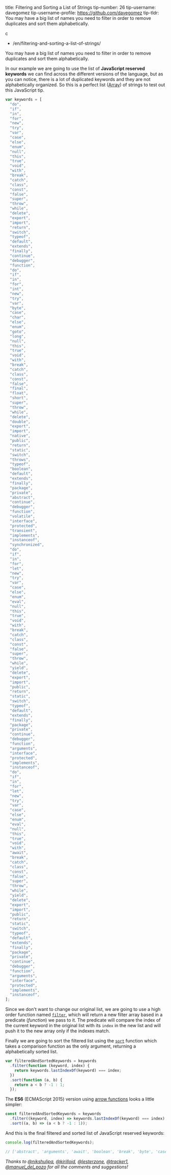title: Filtering and Sorting a List of Strings
tip-number: 26
tip-username: davegomez
tip-username-profile: https://github.com/davegomez
tip-tldr: You may have a big list of names you need to filter in order to remove duplicates and sort them alphabetically.

c

- /en/filtering-and-sorting-a-list-of-strings/

You may have a big list of names you need to filter in order to remove duplicates and sort them alphabetically.

In our example we are going to use the list of **JavaScript reserved keywords** we can find across the different versions of the language, but as you can notice, there is a lot of duplicated keywords and they are not alphabetically organized. So this is a perfect list ([Array](https://developer.mozilla.org/en-US/docs/Web/JavaScript/Reference/Global_Objects/Array)) of strings to test out this JavaScript tip.

```js
var keywords = [
  "do",
  "if",
  "in",
  "for",
  "new",
  "try",
  "var",
  "case",
  "else",
  "enum",
  "null",
  "this",
  "true",
  "void",
  "with",
  "break",
  "catch",
  "class",
  "const",
  "false",
  "super",
  "throw",
  "while",
  "delete",
  "export",
  "import",
  "return",
  "switch",
  "typeof",
  "default",
  "extends",
  "finally",
  "continue",
  "debugger",
  "function",
  "do",
  "if",
  "in",
  "for",
  "int",
  "new",
  "try",
  "var",
  "byte",
  "case",
  "char",
  "else",
  "enum",
  "goto",
  "long",
  "null",
  "this",
  "true",
  "void",
  "with",
  "break",
  "catch",
  "class",
  "const",
  "false",
  "final",
  "float",
  "short",
  "super",
  "throw",
  "while",
  "delete",
  "double",
  "export",
  "import",
  "native",
  "public",
  "return",
  "static",
  "switch",
  "throws",
  "typeof",
  "boolean",
  "default",
  "extends",
  "finally",
  "package",
  "private",
  "abstract",
  "continue",
  "debugger",
  "function",
  "volatile",
  "interface",
  "protected",
  "transient",
  "implements",
  "instanceof",
  "synchronized",
  "do",
  "if",
  "in",
  "for",
  "let",
  "new",
  "try",
  "var",
  "case",
  "else",
  "enum",
  "eval",
  "null",
  "this",
  "true",
  "void",
  "with",
  "break",
  "catch",
  "class",
  "const",
  "false",
  "super",
  "throw",
  "while",
  "yield",
  "delete",
  "export",
  "import",
  "public",
  "return",
  "static",
  "switch",
  "typeof",
  "default",
  "extends",
  "finally",
  "package",
  "private",
  "continue",
  "debugger",
  "function",
  "arguments",
  "interface",
  "protected",
  "implements",
  "instanceof",
  "do",
  "if",
  "in",
  "for",
  "let",
  "new",
  "try",
  "var",
  "case",
  "else",
  "enum",
  "eval",
  "null",
  "this",
  "true",
  "void",
  "with",
  "await",
  "break",
  "catch",
  "class",
  "const",
  "false",
  "super",
  "throw",
  "while",
  "yield",
  "delete",
  "export",
  "import",
  "public",
  "return",
  "static",
  "switch",
  "typeof",
  "default",
  "extends",
  "finally",
  "package",
  "private",
  "continue",
  "debugger",
  "function",
  "arguments",
  "interface",
  "protected",
  "implements",
  "instanceof",
];
```

Since we don't want to change our original list, we are going to use a high order function named [`filter`](https://developer.mozilla.org/en/docs/Web/JavaScript/Reference/Global_Objects/Array/filter), which will return a new filter array based in a predicate (_function_) we pass to it. The predicate will compare the index of the current keyword in the original list with its `index` in the new list and will push it to the new array only if the indexes match.

Finally we are going to sort the filtered list using the [`sort`](https://developer.mozilla.org/en-US/docs/Web/JavaScript/Reference/Global_Objects/Array/sort) function which takes a comparison function as the only argument, returning a alphabetically sorted list.

```js
var filteredAndSortedKeywords = keywords
  .filter(function (keyword, index) {
    return keywords.lastIndexOf(keyword) === index;
  })
  .sort(function (a, b) {
    return a < b ? -1 : 1;
  });
```

The **ES6** (ECMAScript 2015) version using [arrow functions](https://developer.mozilla.org/en/docs/Web/JavaScript/Reference/Functions/Arrow_functions) looks a little simpler:

```js
const filteredAndSortedKeywords = keywords
  .filter((keyword, index) => keywords.lastIndexOf(keyword) === index)
  .sort((a, b) => (a < b ? -1 : 1));
```

And this is the final filtered and sorted list of JavaScript reserved keywords:

```js
console.log(filteredAndSortedKeywords);

// ['abstract', 'arguments', 'await', 'boolean', 'break', 'byte', 'case', 'catch', 'char', 'class', 'const', 'continue', 'debugger', 'default', 'delete', 'do', 'double', 'else', 'enum', 'eval', 'export', 'extends', 'false', 'final', 'finally', 'float', 'for', 'function', 'goto', 'if', 'implements', 'import', 'in', 'instanceof', 'int', 'interface', 'let', 'long', 'native', 'new', 'null', 'package', 'private', 'protected', 'public', 'return', 'short', 'static', 'super', 'switch', 'synchronized', 'this', 'throw', 'throws', 'transient', 'true', 'try', 'typeof', 'var', 'void', 'volatile', 'while', 'with', 'yield']
```

_Thanks to [@nikshulipa](https://github.com/nikshulipa), [@kirilloid](https://twitter.com/kirilloid), [@lesterzone](https://twitter.com/lesterzone), [@tracker1](https://twitter.com/tracker1), [@manuel_del_pozo](https://twitter.com/manuel_del_pozo) for all the comments and suggestions!_
